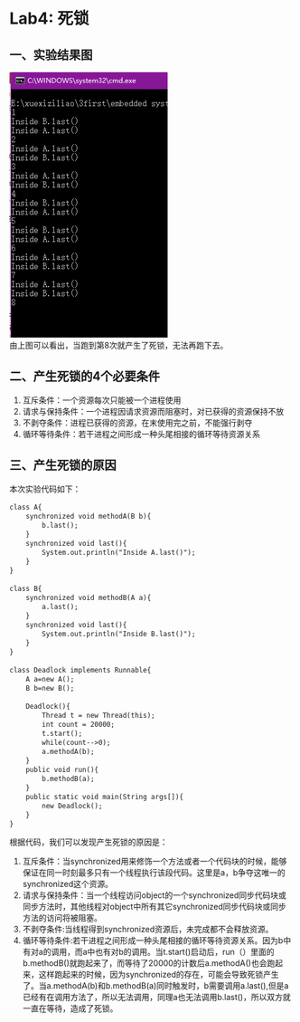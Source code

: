 # Lab4: 死锁
## 一、实验结果图
![fig1](https://github.com/liaoyaoya/ES2016_14353173/blob/master/img/deadlock.png)  
由上图可以看出，当跑到第8次就产生了死锁，无法再跑下去。
## 二、产生死锁的4个必要条件
1. 互斥条件：一个资源每次只能被一个进程使用
2. 请求与保持条件：一个进程因请求资源而阻塞时，对已获得的资源保持不放
3. 不剥夺条件：进程已获得的资源，在末使用完之前，不能强行剥夺
4. 循环等待条件：若干进程之间形成一种头尾相接的循环等待资源关系  

## 三、产生死锁的原因
本次实验代码如下：
```
class A{
	synchronized void methodA(B b){
		b.last();
	}
	synchronized void last(){
		System.out.println("Inside A.last()");
	}
}

class B{
	synchronized void methodB(A a){
		a.last();
	}
	synchronized void last(){
		System.out.println("Inside B.last()");
	}
}

class Deadlock implements Runnable{
	A a=new A();
	B b=new B();
	
	Deadlock(){
		Thread t = new Thread(this);
		int count = 20000;
		t.start();
		while(count-->0);
		a.methodA(b);
	}
	public void run(){
		b.methodB(a);
	}
	public static void main(String args[]){
		new Deadlock();
	}
}
```
根据代码，我们可以发现产生死锁的原因是：

1.  互斥条件：当synchronized用来修饰一个方法或者一个代码块的时候，能够保证在同一时刻最多只有一个线程执行该段代码。这里是a，b争夺这唯一的synchronized这个资源。  
2.  请求与保持条件：当一个线程访问object的一个synchronized同步代码块或同步方法时，其他线程对object中所有其它synchronized同步代码块或同步方法的访问将被阻塞。  
3.  不剥夺条件:当线程得到synchronized资源后，未完成都不会释放资源。  
4.  循环等待条件:若干进程之间形成一种头尾相接的循环等待资源关系。因为b中有对a的调用，而a中也有对b的调用。当t.start()启动后，run（）里面的b.methodB()就跑起来了，而等待了20000的计数后a.methodA()也会跑起来，这样跑起来的时候，因为synchronized的存在，可能会导致死锁产生了。当a.methodA(b)和b.methodB(a)同时触发时，b需要调用a.last(),但是a已经有在调用方法了，所以无法调用，同理a也无法调用b.last()，所以双方就一直在等待，造成了死锁。